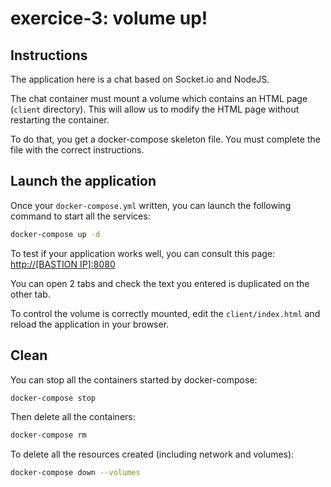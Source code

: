 # exercice-3: volume up!

## Instructions

The application here is a chat based on Socket.io and NodeJS.

The chat container must mount a volume which contains an HTML page (`client` directory). This will allow us to modify the HTML page without restarting the container.

To do that, you get a docker-compose skeleton file. You must complete the file with the correct instructions.

## Launch the application

Once your `docker-compose.yml` written, you can launch the following command to start all the services:
```sh
docker-compose up -d
```

To test if your application works well, you can consult this page: [http://[BASTION IP]:8080](http://localhost:8080)

You can open 2 tabs and check the text you entered is duplicated on the other tab.

To control the volume is correctly mounted, edit the `client/index.html` and reload the application in your browser.

## Clean

You can stop all the containers started by docker-compose:
```sh
docker-compose stop
```

Then delete all the containers:
```sh
docker-compose rm
```

To delete all the resources created (including network and volumes):
```sh
docker-compose down --volumes
```
